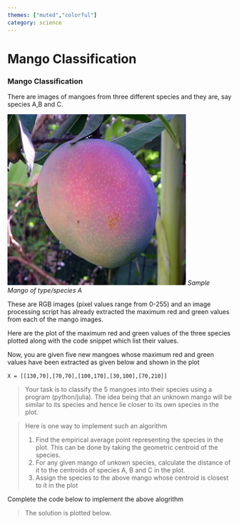 ```yaml
---
themes: ["muted","colorful"]
category: science
---
```


# Mango Classification
### Mango Classification
There are images of mangoes from three different species and they are, say species A,B and C.

![sample_mango](images/Mango_Maya.jpg)
*Sample Mango of type/species A*

These are RGB images (pixel values range from 0-255) and an image processing script has already 
extracted the maximum red and green values from each of the mango images.

Here are the plot of the maximum red and green values of the three species plotted along with the code snippet which list their values.

<script type="py">
	from pyscript import display,HTML
	from matplotlib import pyplot as plt
	import seaborn as sns
	import numpy as np
	############ 
	np.random.seed(0)
	N = 10
	Amean, Bmean, Cmean = map(np.array, [(80,200),(100,50),(50,150)])
	A,B,C = map(lambda x: 20*np.random.randn(N,2)+x, [Amean, Bmean, Cmean])
</script>

<script id="mango_data" type="py" terminal> 
	print(f"A = {A}")
	print(f"\n\nB = {B}")
	print(f"\n\nC = {C}")

</script>

<div id="mangoes"> <div class="loader"></div> </div>

<script type="py" target="mangoes">
	############
	sns.set_style("whitegrid")
	marker = "P"
	sns.scatterplot(x=A[:,0],y=A[:,1], label='A', marker=marker, color='red')
	sns.scatterplot(x=B[:,0],y=B[:,1], label='B', marker=marker, color='green')
	sns.scatterplot(x=C[:,0],y=C[:,1], label='C', marker=marker, color='blue')
	#############
	display(plt, append=False, target="mangoes")
	display(HTML("<em>Mangoes from 3 species</em>"))
	#from pyscript import window
	#window.alert("ok")
</script>


Now, you are given five new mangoes whose maximum red and green values
have been extracted as given below and shown in the plot

<pre><code class="python">X = [[130,70],[70,70],[100,170],[30,100],[70,210]]
</code></pre>

<div id="unknown_mangoes"> <div class="loader"></div> </div>
<script type='py' target="unknown_mangoes">
  X = np.array([[130,70],[70,70],[100,170],[30,100],[70,210]])
  display(X,append=0, target="unknown_mangoes")
  sns.scatterplot(x=X[:,0],y=X[:,1], color="black", marker='D')
  display(plt,append=False)
  display(HTML("<em>5 unkown mangoes</em>"))
</script>


>Your task is to classify the 5 mangoes into their species using a program (python/julia).
The idea being that an unknown mango will be similar to its species
and hence lie closer to its own species in the plot.

> Here is one way to implement such an algorithm
>1. Find the empirical average point representing the species in the plot. 
This can be done by taking the geometric centroid of the species.
>2. For any given mango of unkown species, calculate the distance of it
to the centroids of species A, B and C in the plot.
>3. Assign the species to the above mango whose centroid is 
closest to it in the plot


Complete the code below to implement the above alogrithm
<!-- SETUP NEW ENV FOR PY_EDITOR -->
<script type="py-editor" env="sampy1" config="./editor.toml" setup>
	import numpy as np
	np.random.seed(0)
	N = 10
	Amean, Bmean, Cmean = map(np.array, [(80,200),(100,50),(50,150)])
	A,B,C = map(lambda x: 20*np.random.randn(N,2)+x, [Amean, Bmean, Cmean])
	############
	X = np.array([[130,70],[70,70],[100,170],[30,100],[70,210]])
</script>

<script type="py-editor" env="sampy1">
def centroid(points):
	#points is nx2 numpy array where rows are 2D points/vectors, n is number of points 
	#you may use numpy functions
	#write code here to return the geometric centroid of the points
	return ... 

def distance(x,y):
    #x,y are 2D numpy arrays 
    #write code to return the distance between x and y
    #you may use numpy functions
	return ...  

def classify(x):
	# x is the position of a single mango

	distA, distB, distC = [distance(x,c) for c in [cA,cB,cC]]

	if distA < distB and distA < distC: return 'A'
	elif distB < distA and distB < distC: return 'B'
	else: return 'C'
	 	

### MAIN ALGORIGHTM ###

# get centroids
cA = centroid(A);cB = centroid(B);cC = centroid(C)

# classify
colors = {'A':'red', 'B':'green', 'C':'blue'}

for mango in X:
	closest_species = classify(mango)
	print(mango, '--->', closest_species)
</script>


>The solution is plotted below.
<div id='sol'><div class="loader"></div></div>
<script type='py' src="./sol.py" target="sol"></script>

